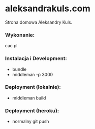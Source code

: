 # aleksandrakuls.com
Strona domowa Aleksandry Kuls.


### Wykonanie:
cac.pl

### Instalacja i Development:
* bundle
* middleman -p 3000

### Deployment (lokalnie):
* middleman build

### Deployment (heroku):
* normalny git push